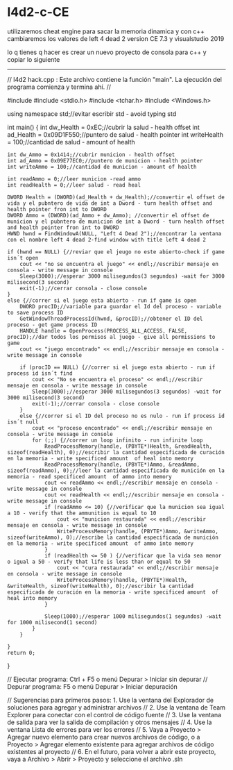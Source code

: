# l4d2-c-CE
utilizaremos cheat engine para sacar la memoria dinamica y con c++ cambiaremos los valores de left 4 dead 2
version CE 7.3 y visualstudio 2019

lo q tienes q hacer es crear un nuevo proyecto de consola para c++ y copiar lo siguiente

----------------------------------------------------------------------------------------------------------------------------------------

// l4d2 hack.cpp : Este archivo contiene la función "main". La ejecución del programa comienza y termina ahí.
//

#include <iostream>
#include <stdio.h>
#include <tchar.h>
#include <Windows.h>

using namespace std;//evitar escribir std - avoid typing std

int main()
{
    int dw_Health = 0xEC;//cubrir la salud - health offset
    int ad_Health = 0x09D1F550;//puntero de salud - health pointer
    int writeHealth = 100;//cantidad de salud - amount of health

    int dw_Ammo = 0x1414;//cubrir municion - health offset
    int ad_Ammo = 0x09E77EC0;//puntero de municion - health pointer
    int writeAmmo = 100;//cantidad de municion - amount of health

    int readAmmo = 0;//leer municion -read ammo
    int readHealth = 0;//leer salud - read heal
    
    DWORD Health = (DWORD)(ad_Health + dw_Health);//convertir el offset de vida y el pubntero de vida de int a Dword - turn health offset and health pointer fron int to DWORD
    DWORD Ammo = (DWORD)(ad_Ammo + dw_Ammo); //convertir el offset de municion y el pubntero de municion de int a Dword - turn health offset and health pointer fron int to DWORD
    HWND hwnd = FindWindowA(NULL, "Left 4 Dead 2");//encontrar la ventana con el nombre left 4 dead 2-find window with title left 4 dead 2

    if (hwnd == NULL) {//reviar que el jeugo no este abierto-check if game isn´t open
        cout << "no se encuentra el juego" << endl;//escribir mensaje en consola - write message in console
        Sleep(3000);//esperar 3000 milisegundos(3 segundos) -wait for 3000 milisecond(3 second)
        exit(-1);//cerrar consola - close console
    }
    else {//correr si el juego esta abierto - run if game is open
        DWORD procID;//variable para guardar el Id del proceso - variable to save process ID 
        GetWindowThreadProcessId(hwnd, &procID);//obtener el ID del proceso - get game process ID
        HANDLE handle = OpenProcess(PROCESS_ALL_ACCESS, FALSE, procID);//dar todos los permisos al juego - give all permissions to game
        cout << "juego encontrado" << endl;//escribir mensaje en consola - write message in console

        if (procID == NULL) {//correr si el juego esta abierto - run if process id isn´t find
            cout << "No se encuentra el proceso" << endl;//escribir mensaje en consola - write message in console
            Sleep(3000);//esperar 3000 milisegundos(3 segundos) -wait for 3000 milisecond(3 second)
            exit(-1);//cerrar consola - close console
        }
        else {//correr si el ID del proceso no es nulo - run if process id isn´t null
            cout << "proceso encontrado" << endl;//escribir mensaje en consola - write message in console
            for (;;) {//correr un loop infinito - run infinite loop
                ReadProcessMemory(handle, (PBYTE*)Health, &readHealth, sizeof(readHealth), 0);//escribir la cantidad especificada de curación en la memoria - write specificed amount  of heal into memory
                ReadProcessMemory(handle, (PBYTE*)Ammo, &readAmmo, sizeof(readAmmo), 0);//leer la cantidad especificada de munición en la memoria - read specificed amount  of ammo into memory
                cout << readAmmo << endl;//escribir mensaje en consola - write message in console
                cout << readHealth << endl;//escribir mensaje en consola - write message in console
                if (readAmmo <= 10) {//verificar que la municion sea igual a 10 - verify that the ammunition is equal to 10
                    cout << "municion restaurada" << endl;//escribir mensaje en consola - write message in console
                    WriteProcessMemory(handle, (PBYTE*)Ammo, &writeAmmo, sizeof(writeAmmo), 0);//escribe la cantidad especificada de munición en la memoria - write specificed amount  of ammo into memory
                }
                if (readHealth <= 50 ) {//verificar que la vida sea menor o igual a 50 - verify that life is less than or equal to 50
                    cout << "cura restaurada" << endl;//escribir mensaje en consola - write message in console
                    WriteProcessMemory(handle, (PBYTE*)Health, &writeHealth, sizeof(writeHealth), 0);//escribir la cantidad especificada de curación en la memoria - write specificed amount  of heal into memory
                }

                Sleep(1000);//esperar 1000 milisegundos(1 segundos) -wait for 1000 milisecond(1 second)
            }
        }

    }
    return 0;
}

// Ejecutar programa: Ctrl + F5 o menú Depurar > Iniciar sin depurar
// Depurar programa: F5 o menú Depurar > Iniciar depuración

// Sugerencias para primeros pasos: 1. Use la ventana del Explorador de soluciones para agregar y administrar archivos
//   2. Use la ventana de Team Explorer para conectar con el control de código fuente
//   3. Use la ventana de salida para ver la salida de compilación y otros mensajes
//   4. Use la ventana Lista de errores para ver los errores
//   5. Vaya a Proyecto > Agregar nuevo elemento para crear nuevos archivos de código, o a Proyecto > Agregar elemento existente para agregar archivos de código existentes al proyecto
//   6. En el futuro, para volver a abrir este proyecto, vaya a Archivo > Abrir > Proyecto y seleccione el archivo .sln

